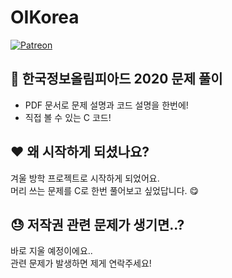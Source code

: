 # OIKorea

[![Patreon](https://img.shields.io/badge/Sponsor-Patreon-critical)](https://www.patreon.com/bePatron?u=64697816)

## 📜 한국정보올림피아드 2020 문제 풀이
- PDF 문서로 문제 설명과 코드 설명을 한번에!
- 직접 볼 수 있는 C 코드!

## ❤️ 왜 시작하게 되셨나요?
겨울 방학 프로젝트로 시작하게 되었어요.<br>
머리 쓰는 문제를 C로 한번 풀어보고 싶었답니다. 😋

## 😓 저작권 관련 문제가 생기면..?
바로 지울 예정이에요..<br>
관련 문제가 발생하면 제게 연락주세요!
